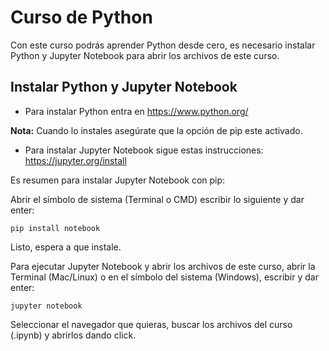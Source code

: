 # Curso de Python
Con este curso podrás aprender Python desde cero, es necesario instalar Python y Jupyter Notebook para abrir los archivos de este curso.

## Instalar Python y Jupyter Notebook

- Para instalar Python entra en https://www.python.org/

**Nota:** Cuando lo instales asegúrate que la opción de pip este activado.

- Para instalar Jupyter Notebook sigue estas instrucciones: https://jupyter.org/install 

Es resumen para instalar Jupyter Notebook con pip:

Abrir el símbolo de sistema (Terminal o CMD) escribir lo siguiente y dar enter:

```
pip install notebook
```

Listo, espera a que instale. 

Para ejecutar Jupyter Notebook y abrir los archivos de este curso, abrir la Terminal (Mac/Linux) o en el símbolo del sistema (Windows), escribir y dar enter:

```
jupyter notebook
```

Seleccionar el navegador que quieras, buscar los archivos del curso (.ipynb) y abrirlos dando click.
